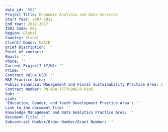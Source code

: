 ```yaml
---
data_id: '557'
Project Title: Economic Analysis and Data Services
Start Year: 2007-2012
End Year: 2012-2017
ISO3 Code: GBL
Region: Global
Country: Global
Client/ Donor: USAID
Brief Discription: ''
Point of contact: ''
Email: ''
Phone: ''
Current Project? (Y/N): ''
Prime: ''
Contract Value USD: ''
M&E Practice Area: ''
Public Financial Management and Fiscal Sustainability Practice Area: x
Contract Number: PN-ADW-7777CONG-R-0105
Sub: ''
Link: ''
'Education, Gender, and Youth Development Practice Area': ''
Link to the document file: ''
Knowledge Management and Data Analytics Practice Area: ''
Document Title: ''
Subcontract Number/Order Number/Grant Number: ''
---
```

